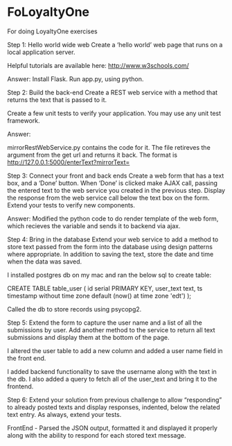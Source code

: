 # FoLoyaltyOne
For doing LoyaltyOne exercises

Step 1: Hello world wide web
Create a ‘hello world’ web page that runs on a local application server.

Helpful tutorials are available here: http://www.w3schools.com/

Answer: Install Flask. Run app.py, using python.

Step 2: Build the back-end
Create a REST web service with a method that returns the text that is passed to it.

Create a few unit tests to verify your application. You may use any unit test framework.

Answer:

mirrorRestWebService.py contains the code for it. The file retireves the argument from the get url and returns it back. The format is http://127.0.0.1:5000/enterText?mirrorText=<Enter your text here>
  
Step 3: Connect your front and back ends
Create a web form that has a text box, and a ‘Done’ button. When ‘Done’ is clicked make AJAX call, passing the entered text to the web service you created in the previous step. Display the response from the web service call below the text box on the form.
Extend your tests to verify new components.

Answer:
Modified the python code to do render template of the web form, which recieves the variable and sends it to backend via ajax.

Step 4: Bring in the database
Extend your web service to add a method to store text passed from the form into the database using design patterns where appropriate. In addition to saving the text, store the date and time when the data was saved.

I installed postgres db on my mac and ran the below sql to create table:

CREATE TABLE table_user (
    id serial PRIMARY KEY,
    user_text text,
    ts timestamp without time zone default (now() at time zone 'edt')
);

Called the db to store records using psycopg2.

Step 5: Extend the form to capture the user name and a list of all the submissions by user. Add another method to the service to return all text submissions and display them at the bottom of the page.

I altered the user table to add a new column and added a user name field in the front end. 

I added backend functionality to save the username along with the text in the db. I also added a query to fetch all of the user_text and bring it to the frontend.

Step 6: Extend your solution from previous challenge to allow “responding” to already posted texts and display responses, indented, below the related text entry.
As always, extend your tests.

FrontEnd - Parsed the JSON output, formatted it and displayed it properly along with the ability to respond for each stored text message.
